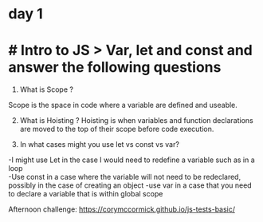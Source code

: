 # day 1

# # Intro to JS > Var, let and const and answer the following questions

1. What is Scope ?
 
Scope is the space in code where a variable are defined and useable.

2. What is Hoisting ?
Hoisting is when variables and function declarations are moved to the top of their scope before code execution.

3. In what cases might you use let vs const vs var?

-I might use Let in the case I would need to redefine a variable such as in a loop  
-Use const in a case where the variable will not need to be redeclared, possibly in the case of creating an object
-use var in a case that you need to declare a variable that is within global scope

Afternoon challenge: https://corymccormick.github.io/js-tests-basic/